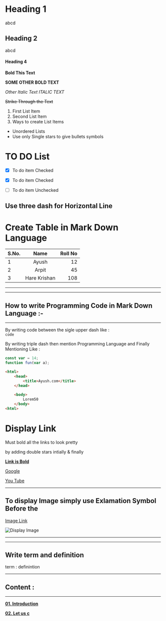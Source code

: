
# Heading 1
abcd
## Heading 2
abcd
#### Heading 4

**Bold This Text**

__SOME OTHER BOLD TEXT__


*Other Italic Text*
_ITALIC TEXT_

~~Strike Through the Text~~

1. First List Item
2. Second List Item
3. Ways to create List Items

* Unordered Lists
* Use only Single stars to give bullets symbols

# TO DO List

- [X] To do item Checked
- [X] To do item Checked 
- [ ] To do item Unchecked 


Use three dash for Horizontal Line 
---
# Create Table in Mark Down Language

|S.No.      |Name               |Roll No    |
|---------- | :-------------:   | --------: |
| 1         | Ayush             | 12        |
| 2         | Arpit             | 45        |
| 3         | Hare Krishan      | 108       |

---


---
## How to write Programming Code in Mark Down Language :-
---
By writing code between the sigle upper dash like :  
`code`

By writing triple dash then mention Programming Language and Finally Mentioning Like :

```js
const var = 14;
function fun(var a);
```

```html
<html>
    <head>
        <title>Ayush.com</title>
    </head>
    
    <body>
        Lorem50
    </body>
<html>
```
# Display Link
Must bold all the links to look pretty

by adding double stars intially & finally

**[Link is Bold](https://www.google.com)**

[Google](https://www.google.com)

[You Tube](https://www.youtube.com)

---

## To display Image simply use Exlamation Symbol Before the 

[Image Link](https://image.flaticon.com/icons/png/128/4729/4729555.png)

![Display Image](https://image.flaticon.com/icons/png/128/4729/4729555.png)

---

---
## Write term and definition

term
: definintion

---




## Content :
---


**[01. Introduction](https://lnctspeedcoders.com)**

**[02. Let us c](https://lnctspeedcoders.com)**






